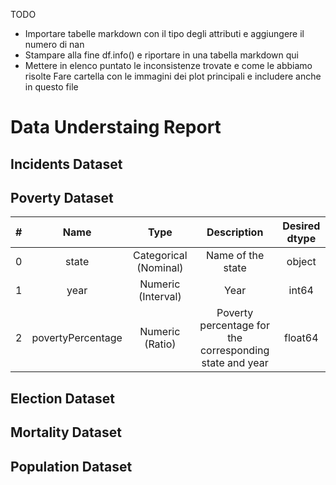 TODO
- Importare tabelle markdown con il tipo degli attributi e aggiungere il numero di nan
- Stampare alla fine df.info() e riportare in una tabella markdown qui
- Mettere in elenco puntato le inconsistenze trovate e come le abbiamo risolte
Fare cartella con le immagini dei plot principali e includere anche in questo file

# Data Understaing Report

## Incidents Dataset

## Poverty Dataset

| # | Name | Type | Description | Desired dtype |
| :-: | :--: | :--: | :---------: | :------------: |
| 0 | state | Categorical (Nominal) | Name of the state | object |
| 1 | year | Numeric (Interval) | Year | int64 |
| 2 | povertyPercentage | Numeric (Ratio) | Poverty percentage for the corresponding state and year | float64 |

## Election Dataset

## Mortality Dataset

## Population Dataset
